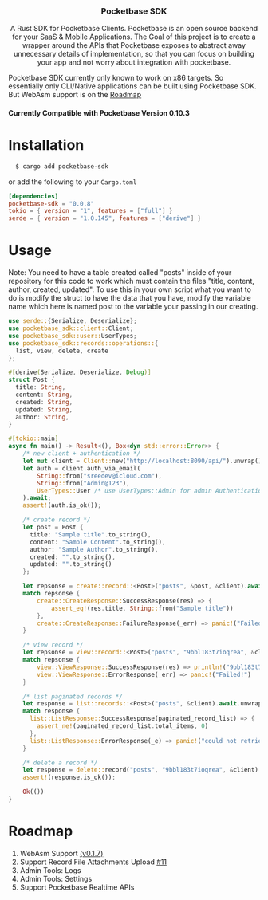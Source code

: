 <h3 align="center">Pocketbase SDK</h3>

<p align="center">
  A Rust SDK for Pocketbase Clients. Pocketbase is an open source backend for your SaaS & Mobile Applications.
  The Goal of this project is to create a wrapper around the APIs that Pocketbase exposes to abstract away
  unnecessary details of implementation, so that you can focus on building your app and not worry about integration
  with pocketbase.  
</p>

<p>
Pocketbase SDK currently only known to work on x86 targets. So essentially only CLI/Native applications can be built using Pocketbase SDK. But WebAsm support is on the <a href="#Roadmap">Roadmap</a>
</p>

#### Currently Compatible with Pocketbase Version 0.10.3

# Installation

```bash
  $ cargo add pocketbase-sdk
```
or add the following to your `Cargo.toml`

```toml
[dependencies]
pocketbase-sdk = "0.0.8"
tokio = { version = "1", features = ["full"] }
serde = { version = "1.0.145", features = ["derive"] }
```

# Usage

Note: You need to have a table created called "posts" inside of your repository for this code to work which must contain the files "title, content, author, created, updated". To use this in your own script what you want to do is modify the struct to have the data that you have, modify the variable name which here is named post to the variable your passing in our creating.
```rust
use serde::{Serialize, Deserialize};
use pocketbase_sdk::client::Client;
use pocketbase_sdk::user::UserTypes;
use pocketbase_sdk::records::operations::{
  list, view, delete, create
};

#[derive(Serialize, Deserialize, Debug)]
struct Post {
  title: String,
  content: String,
  created: String,
  updated: String,
  author: String,
}

#[tokio::main]
async fn main() -> Result<(), Box<dyn std::error::Error>> {
    /* new client + authentication */
    let mut client = Client::new("http://localhost:8090/api/").unwrap();
    let auth = client.auth_via_email(
        String::from("sreedev@icloud.com"),
        String::from("Admin@123"),
        UserTypes::User /* use UserTypes::Admin for admin Authentication */
    ).await;
    assert!(auth.is_ok());

    /* create record */
    let post = Post {
      title: "Sample title".to_string(),
      content: "Sample Content".to_string(),
      author: "Sample Author".to_string(),
      created: "".to_string(),
      updated: "".to_string()
    };

    let repsonse = create::record::<Post>("posts", &post, &client).await.unwrap();
    match repsonse {
        create::CreateResponse::SuccessResponse(res) => {
            assert_eq!(res.title, String::from("Sample title"))
        },
        create::CreateResponse::FailureResponse(_err) => panic!("Failed!")
    }

    /* view record */
    let repsonse = view::record::<Post>("posts", "9bbl183t7ioqrea", &client).await.unwrap();
    match repsonse {
        view::ViewResponse::SuccessResponse(res) => println!("9bbl183t7ioqrea"),
        view::ViewResponse::ErrorResponse(_err) => panic!("Failed!")
    }

    /* list paginated records */
    let response = list::records::<Post>("posts", &client).await.unwrap();
    match response {
      list::ListResponse::SuccessResponse(paginated_record_list) => {
        assert_ne!(paginated_record_list.total_items, 0)
      },
      list::ListResponse::ErrorResponse(_e) => panic!("could not retrieve resource.")
    }

    /* delete a record */
    let response = delete::record("posts", "9bbl183t7ioqrea", &client).await;
    assert!(response.is_ok());

    Ok(())
}
```
# Roadmap
1. WebAsm Support [(v0.1.7)](https://github.com/sreedevk/pocketbase-sdk-rust/pull/9)
2. Support Record File Attachments Upload [#11](https://github.com/sreedevk/pocketbase-sdk-rust/issues/11)
3. Admin Tools: Logs
4. Admin Tools: Settings
5. Support Pocketbase Realtime APIs
